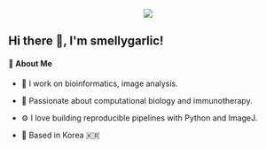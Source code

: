 <p align="center">
  <img src="https://capsule-render.vercel.app/api?type=waving&color=0:1a1a1a,100:0066cc&height=200&section=header&text=Hi%20there!%20I'm%20smellygarlic!&fontColor=ffffff&fontSize=35&fontAlignY=40" />
</p>

## Hi there 👋, I'm smellygarlic!

#### 🧬 About Me

* 🔬 I work on bioinformatics, image analysis.

* 🧠 Passionate about computational biology and immunotherapy.

* ⚙️ I love building reproducible pipelines with Python and ImageJ.

* 📍 Based in Korea 🇰🇷
